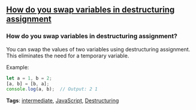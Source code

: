 ## [How do you swap variables in destructuring assignment](#how-do-you-swap-variables-in-destructuring-assignment)

### How do you swap variables in destructuring assignment?

You can swap the values of two variables using destructuring assignment. This eliminates the need for a temporary variable.

Example:

```javascript
let a = 1, b = 2;
[a, b] = [b, a];
console.log(a, b);  // Output: 2 1
```

**Tags**: [intermediate](./level/intermediate), [JavaScript](./theme/javascript), [Destructuring](./theme/destructuring)


